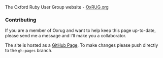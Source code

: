 The Oxford Ruby User Group website - [OxRUG.org](https://oxrug.github.io/)

### Contributing

If you are a member of Oxrug and want to help keep this page up-to-date, please send me a message and I'll make you a collaborator.

The site is hosted as a [GitHub Page](https://pages.github.com/). To make changes please push directly to the `gh-pages` branch.
